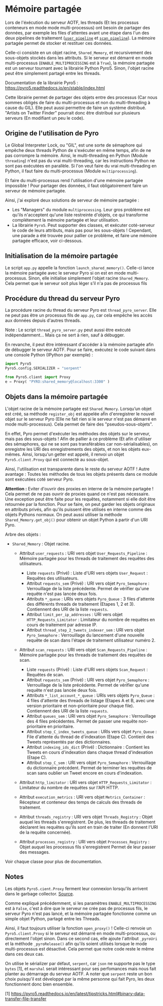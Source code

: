 # Mémoire partagée

Lors de l'éxécution du serveur AOTF, les threads (Et les processus conteneurs en mode mode multi-processus) ont besoin de partager des données, par exemple les files d'attentes avant une étape dans l'un des deux pipelines de traitement ([`user_pipeline`](../threads/user_pipeline) et [`scan_pipeline`](../threads/scan_pipeline)). La mémoire partagée permet de stocker et restituer ces données.

Celle-ci consiste en un objet racine, `Shared_Memory`, et recursivement des sous-objets stockés dans les attributs. Si le serveur est démarré en mode multi-processus (`ENABLE_MULTIPROCESSING` est à `True`), la mémoire partagée est un serveur tournant avec la librairie Python Pyro5. Sinon, l'objet racine peut être simplement partagé entre les threads.

Documentation de la librairie Pyro5 : https://pyro5.readthedocs.io/en/stable/index.html

Cette librairie permet de partager des objets entre des processus (Car nous sommes obligés de faire du multi-processus et non du multi-threading à cause du GIL). Elle peut aussi permettre de faire un système distribué. "Artists on Twitter Finder" pourrait donc être distribué sur plusieurs serveurs (En modifiant un peu le code).


## Origine de l'utilisation de Pyro

Le Global Interpreter Lock, ou "GIL", est une sorte de sémaphore qui empêche deux threads Python de s'exécuter en même temps, afin de ne pas corrompre la mémoire. Ainsi, le multi-threading en Python (Module `threading`) n'est pas du vrai multi-threading, car les instructions Python ne sont pas exécutées en parallèle. Si l'on veut faire du vrai multi-threading en Python, il faut faire du multi-processus (Module `multiprocessing`).

Et faire du multi-processus rend l'utilisation d'une mémoire partagée impossible ! Pour partager des données, il faut obligatoirement faire un serveur de mémoire partagée.

Ainsi, j'ai exploré deux solutions de serveur de mémoire partagée :
- Les "Managers" du module `multiprocessing`. Leur gros problème est qu'ils n'acceptent qu'une liste restreinte d'objets, ce qui transforme complétement la mémoire partagée et leur utilisation.
- La librairie `Pyro5`. Peut supporter des classes, et exécuter coté-serveur le code de leurs attributs, mais pas pour les sous-objets ! Cependant, une parade a été trouvée pour pallier ce problème, et faire une mémoire partagée efficace, voir ci-dessous.


## Initialisation de la mémoire partagée

Le script `app.py` appelle la fonction `launch_shared_memory()`. Celle-ci lance la mémoire partagée avec le serveur Pyro si on est en mode multi-processus. Sinon, elle initialise simplement l'objet racine `Shared_Memory`. Cela permet que le serveur soit plus léger s’il n'a pas de processus fils


## Procédure du thread du serveur Pyro

La procédure racine du thread du serveur Pyro est `thread_pyro_server`. Elle ne peut pas être un processus fils de `app.py`, car cela empêche les accès aux données depuis d'autres threads.

Note : Le script `thread_pyro_server.py` peut aussi être exécuté indépendamment... Mais ça ne sert à rien, sauf à débugger.

En revanche, il peut être intéressant d'accéder à la mémoire partagée afin de débugger le serveur AOTF. Pour se faire, exécutez le code suivant dans une console Python (IPython par exemple) :
```python
import Pyro5
Pyro5.config.SERIALIZER = "serpent"

from Pyro5.client import Proxy
e = Proxy( "PYRO:shared_memory@localhost:3300" )
```


## Objets dans la mémoire partagée

L'objet racine de la mémoire partagée est `Shared_Memory`. Lorsqu’un objet est créé, sa méthode `register_obj` est appelée afin d'enregistrer le nouvel objet sur le serveur Pyro (Elle ne fait rien si le serveur n'est pas démarré en mode multi-processus). Cela permet de faire des "pseudos-sous-objets".

En effet, Pyro permet d'exécuter les méthodes des objets sur le serveur, mais pas des sous-objets ! Afin de pallier à ce problème (Et afin d'utiliser des sémaphores, qui ne se sont pas transférables car non-sérialisables), on enregistre les URI des enregistrements des objets, et non les objets eux-mêmes. Ainsi, lorsqu'un getter est appelé, il renvoi un objet `Pyro5.client.Proxy` qui est connecté au sous-objet.

Ainsi, l'utilisation est transparente dans le reste du serveur AOTF !
Autre avantage : Toutes les méthodes de tous les objets présents dans ce module sont exécutées coté serveur Pyro.

**Attention :** Eviter d'ouvrir des proxies en interne de la mémoire partagée ! Cela permet de ne pas ouvrir de proxies quand ce n'est pas nécessaire. Une exception peut être faite pour les requêtes, notamment si elle doit être retournée par la fonction. Pour se faire, on peut garder les objets originaux en attributs privés, afin qu'ils puissent être utilisés en interne comme des objets Pythons normaux. On peut aussi utiliser la méthode `Shared_Memory.get_obj()` pour obtenir un objet Python à partir d'un URI Pyro.

Arbre des objets :
- `Shared_Memory` : Objet racine.

  - Attribut `user_requests` : URI vers objet `User_Requests_Pipeline` : Mémoire partagée pour les threads de traitement des requêtes des utilisateurs.
    - Liste `requests` (Privé) : Liste d'URI vers objets `User_Request` : Requêtes des utilisateurs.
    - Attribut `requests_sem` (Privé) : URI vers objet `Pyro_Semaphore` : Verrouillage de la liste précédente. Permet de vérifier qu'une requête n'est pas lancée deux fois.
    - Attributs `*_queue` : URIs vers objets `Pyro_Queue` : 3 files d'attente des différents threads de traitement (Etapes 1, 2 et 3). Contiennent des URI de la liste `requests`.
    - Attribut `limit_per_ip_addresses` : URI vers objet `HTTP_Requests_Limitator` : Limitateur du nombre de requêtes en cours de traitement par adresse IP.
    - Attribut `thread_step_2_tweets_indexer_sem` : URI vers objet `Pyro_Semaphore` : Verrouillage du lancement d'une nouvelle requête de scan dans l'étape de traitement utilisateur numéro 2.

  - Attribut `scan_requests` : URI vers objet `Scan_Requests_Pipeline` : Mémoire partagée pour les threads de traitement des requêtes de scan.
    - Liste `requests` (Privé) : Liste d'URI vers objets `Scan_Request` : Requêtes de scan.
    - Attribut `requests_sem` (Privé) : URI vers objet `Pyro_Semaphore` : Verrouillage de la liste précédente. Permet de vérifier qu'une requête n'est pas lancée deux fois.
    - Attributs `*_list_account_*_queue` : URIs vers objets `Pyro_Queue` : 4 files d'attente des threads de listage (Etapes A et B, avec une version prioritaire et non-prioritaire pour chaque file). Contiennent des URI de la liste `requests`.
    - Attribut `queues_sem` : URI vers objet `Pyro_Semaphore` : Verrouillage des 4 files précédentes. Permet de passer une requête non-prioritaire en prioritaire.
    - Attribut `step_C_index_tweets_queue` : URIs vers objet `Pyro_Queue` : File d'attente du thread de d'indexation (Etape C). Contient des Tweets représentés par des dictionnaires.
    - Attribut `indexing_ids_dict` (Privé) : Dictionnaire : Contient les Tweets en cours d'indexation dans chaque thread d'indexation (Etape C).
    - Attribut `step_C_sem` : URI vers objet `Pyro_Semaphore` : Verrouillage du dictionnaire précédent. Permet de terminer les requêtes de scan sans oublier un Tweet encore en cours d'indexation.

  - Attribut `http_limitator` : URI vers objet `HTTP_Requests_Limitator` : Limitateur du nombre de requêtes sur l'API HTTP.
  - Attribut `execution_metrics` : URI vers objet `Metrics_Container` : Récepteur et conteneur des temps de calculs des threads de traitement.
  - Attribut `threads_registry` : URI vers objet `Threads_Registry` : Objet auquel les threads s'enregistrent. De plus, les threads de traitement déclarent les requêtes qu'ils sont en train de traiter (En donnent l'URI de la requête concernée).
  - Attribut `processes_registry` : URI vers objet `Processes_Registry` : Objet auquel les processus fils s'enregistrent Permet de leur passer des messages.

Voir chaque classe pour plus de documentation.


## Notes

Les objets `Pyro5.cient.Proxy` ferment leur connexion lorsqu'ils arrivent dans le garbage collector. [Source](https://github.com/irmen/Pyro5/blob/8d58a8906c7d8ac53d0f3b772a8c31c82473d699/Pyro5/client.py#L88).

Comme expliqué précédemment, si les paramètres `ENABLE_MULTIPROCESSING` est à `False`, c'est à dire que le serveur ne crée pas de processus fils, le serveur Pyro n'est pas lancé, et la mémoire partagée fonctionne comme un simple objet Python, partagé entre les Threads.

Ainsi, il faut toujours utiliser la fonction `open_proxy()` !
Celle-ci renvoie un `Pyro5.client.Proxy` si le serveur est démarré en mode multi-processus, ou directement l'objet sinon.
Dans ce second cas, elle ajoute l'attribut `_pyroUri` et la méthode `_pyroRelease()` afin qu'ils soient utilisés lorsque le mode multi-processus est désactivé. Cela permet que notre code reste le même dans ces deux cas.

On utilise le sérializer par défaut, `serpent`, car `json` ne supporte pas le type `bytes` [1], et `marshal` serait intéressant pour ses perfomances mais nous fait planter au démarrage du serveur AOTF. A noter que `serpent` reste un bon choix puisqu'il est développé par la même personne qui fait Pyro, les deux fonctionnent donc bien ensemble.

[1] https://pyro5.readthedocs.io/en/latest/tipstricks.html#binary-data-transfer-file-transfer
